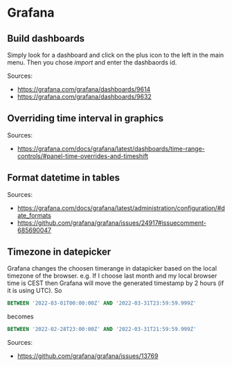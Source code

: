 # Grafana

## Build dashboards

Simply look for a dashboard and click on the plus icon to the left in the main menu. Then you chose *import* and enter the dashbaords id.

Sources:

- <https://grafana.com/grafana/dashboards/9614>
- <https://grafana.com/grafana/dashboards/9632>

## Overriding time interval in graphics

Sources:

- <https://grafana.com/docs/grafana/latest/dashboards/time-range-controls/#panel-time-overrides-and-timeshift>

## Format datetime in tables

Sources:

- <https://grafana.com/docs/grafana/latest/administration/configuration/#date_formats>
- <https://github.com/grafana/grafana/issues/24917#issuecomment-685690047>

## Timezone in datepicker

Grafana changes the choosen timerange in datapicker based on the local timezone of the browser. e.g. If I choose last month and my local browser time is CEST then Grafana will move the generated timestamp by 2 hours (if it is using UTC). So

```sql
BETWEEN '2022-03-01T00:00:00Z' AND '2022-03-31T23:59:59.999Z'
```

becomes

```sql
BETWEEN '2022-02-28T23:00:00Z' AND '2022-03-31T21:59:59.999Z'
```

Sources:

- <https://github.com/grafana/grafana/issues/13769>